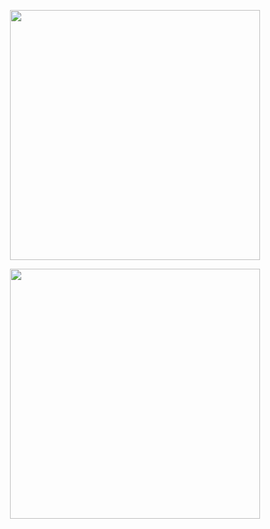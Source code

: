 <div align="center">

<img  width="400" 
  src="https://github-readme-stats.vercel.app/api?username=BinaryFool-Hub&theme=github&show_icons=true&locale=cn&count_private=true&include_all_commits=true&hide=prs,issues"
  alt="" />

<img  width="400" 
  src="https://github-readme-stats.vercel.app/api/top-langs/?username=BinaryFool-Hub&layout=compact&locale=cn&theme=github"
  alt="" />
</div>
